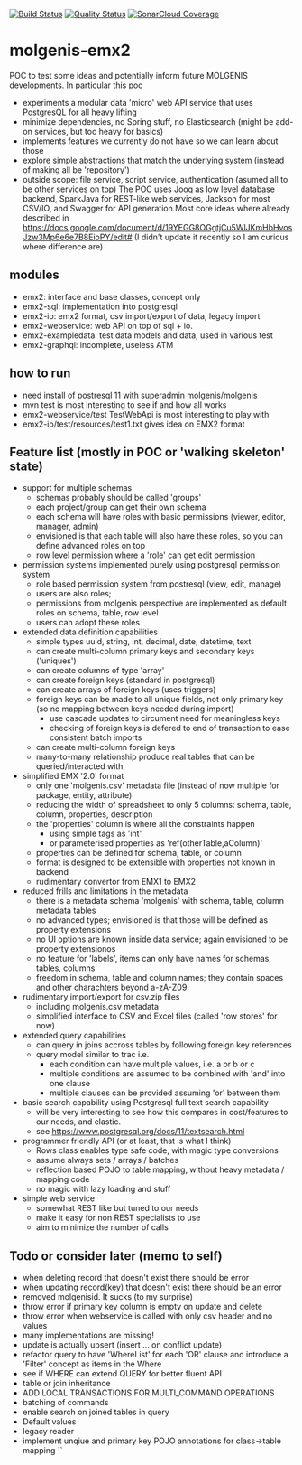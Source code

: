 [![Build Status](https://travis-ci.org/mswertz/molgenis-emx2.svg?branch=master)](https://travis-ci.org/mswertz/molgenis-emx2)
[![Quality Status](https://sonarcloud.io/api/project_badges/measure?project=mswertz_molgenis-emx2&metric=alert_status)](https://sonarcloud.io/dashboard?id=mswertz_molgenis-emx2)
[![SonarCloud Coverage](https://sonarcloud.io/api/project_badges/measure?project=mswertz_molgenis-emx2&metric=coverage)](https://sonarcloud.io/component_measures/metric/coverage/list?id=mswertz_molgenis-emx2)

# molgenis-emx2
POC to test some ideas and potentially inform future MOLGENIS developments. In particular this poc 
*  experiments a modular data 'micro' web API service that uses PostgresQL for all heavy lifting
*  minimize dependencies, no Spring stuff, no Elasticsearch (might be add-on services, but too heavy for basics)
*  implements features we currently do not have so we can learn about those
*  explore simple abstractions that match the underlying system (instead of making all be 'repository')
*  outside scope: file service, script service, authentication (asumed all to be other services on top)
The POC uses Jooq as low level database backend, SparkJava for REST-like web services, Jackson for most CSV/IO, and Swagger for API generation
Most core ideas where already described in https://docs.google.com/document/d/19YEGG8OGgtjCu5WlJKmHbHvosJzw3Mp6e6e7B8EioPY/edit#
(I didn't update it recently so I am curious where difference are)

## modules
*  emx2: interface and base classes, concept only
*  emx2-sql: implementation into postgresql
*  emx2-io: emx2 format, csv import/export of data, legacy import
*  emx2-webservice: web API on top of sql + io.
*  emx2-exampledata: test data models and data, used in various test
*  emx2-graphql: incomplete, useless ATM

## how to run
*  need install of postresql 11 with superadmin molgenis/molgenis
*  mvn test is most interesting to see if and how all works
*  emx2-webservice/test TestWebApi is most interesting to play with
*  emx2-io/test/resources/test1.txt gives idea on EMX2 format

## Feature list (mostly in POC or 'walking skeleton' state)
*  support for multiple schemas
    - schemas probably should be called 'groups'
    - each project/group can get their own schema 
    - each schema will have roles with basic permissions (viewer, editor, manager, admin)
    - envisioned is that each table will also have these roles, so you can define advanced roles on top
    - row level permission where a 'role' can get edit permission
*  permission systems implemented purely using postgresql permission system
    - role based permission system from postresql (view, edit, manage)
    - users are also roles; 
    - permissions from molgenis perspective are implemented as default roles on schema, table, row level
    - users can adopt these roles
*  extended data definition capabilities
    - simple types uuid, string, int, decimal, date, datetime, text
    - can create multi-column primary keys and secondary keys ('uniques')
    - can create columns of type 'array'
    - can create foreign keys (standard in postgresql)
    - can create arrays of foreign keys (uses triggers)
    - foreign keys can be made to all unique fields, not only primary key (so no mapping between keys needed during import)
        - use cascade updates to circument need for meaningless keys
        - checking of foreign keys is defered to end of transaction to ease consistent batch imports
    - can create multi-column foreign keys
    - many-to-many relationship produce real tables that can be queried/interacted with
*  simplified EMX '2.0' format 
    - only one 'molgenis.csv' metadata file (instead of now multiple for package, entity, attribute)
    - reducing the width of spreadsheet to only 5 columns: schema, table, column, properties, description
    - the 'properties' column is where all the constraints happen
        - using simple tags as 'int'
        - or parameterised properties as 'ref(otherTable,aColumn)'
    - properties can be defined for schema, table, or column
    - format is designed to be extensible with properties not known in backend
    - rudimentary convertor from EMX1 to EMX2
*  reduced frills and limitations in the metadata
    - there is a metadata schema 'molgenis' with schema, table, column metadata tables
    - no advanced types; envisioned is that those will be defined as property extensions
    - no UI options are known inside data service; again envisioned to be property extensionos
    - no feature for 'labels', items can only have names for schemas, tables, columns
    - freedom in schema, table and column names; they contain spaces and other charachters beyond a-zA-Z09
*  rudimentary import/export for csv.zip files
    - including molgenis.csv metadata
    - simplified interface to CSV and Excel files (called 'row stores' for now)
*  extended query capabilities
    - can query in joins accross tables by following foreign key references
    - query model similar to trac i.e.
        - each condition can have multiple values, i.e. a or b or c
        - multiple conditions are assumed to be combined with 'and' into one clause
        - multiple clauses can be provided assuming 'or' between them
* basic search capability using Postgresql full text search capability
    - will be very interesting to see how this compares in cost/features to our needs, and elastic.
    - see https://www.postgresql.org/docs/11/textsearch.html
* programmer friendly API (or at least, that is what I think)
    - Rows class enables type safe code, with magic type conversions
    - assume always sets / arrays / batches
    - reflection based POJO to table mapping, without  heavy metadata / mapping code 
    - no magic with lazy loading and stuff
* simple web service
    - somewhat REST like but tuned to our needs
    - make it easy for non REST specialists to use
    - aim to minimize the number of calls

## Todo or consider later (memo to self)
*  when deleting record that doesn't exist there should be error
*  when updating record(key) that doesn't exist there should be an error
*  removed molgenisid. It sucks (to my surprise)
*  throw error if primary key column is empty on update and delete
*  throw error when webservice is called with only csv header and no values
*  many implementations are missing!
*  update is actually upsert (insert ... on conflict update)
*  refactor query to have 'WhereList' for each 'OR' clause and introduce a 'Filter' concept as items in the Where
*  see if WHERE can extend QUERY for better fluent API
*  table or join inheritance
*  ADD LOCAL TRANSACTIONS FOR MULTI_COMMAND OPERATIONS
*  batching of commands
*  enable search on joined tables in query
*  Default values
*  legacy reader
*  implement unqiue and primary key POJO annotations for class->table mapping
``

